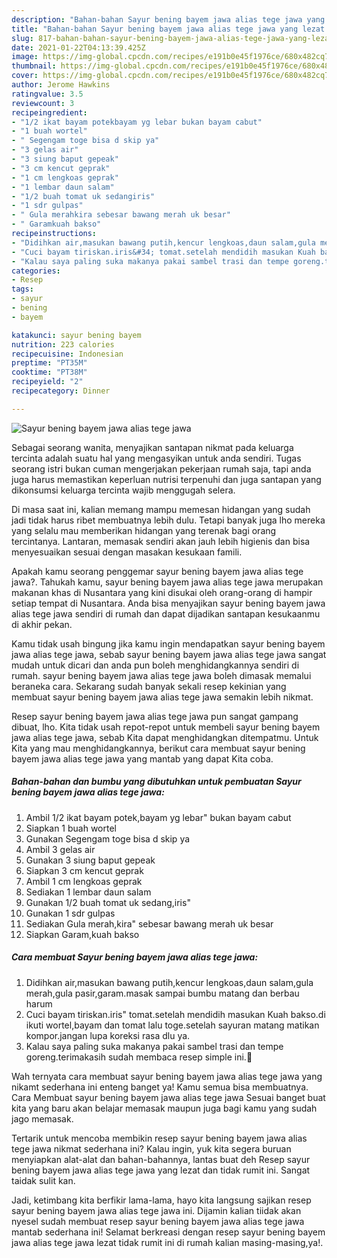```yaml
---
description: "Bahan-bahan Sayur bening bayem jawa alias tege jawa yang lezat dan Mudah Dibuat"
title: "Bahan-bahan Sayur bening bayem jawa alias tege jawa yang lezat dan Mudah Dibuat"
slug: 817-bahan-bahan-sayur-bening-bayem-jawa-alias-tege-jawa-yang-lezat-dan-mudah-dibuat
date: 2021-01-22T04:13:39.425Z
image: https://img-global.cpcdn.com/recipes/e191b0e45f1976ce/680x482cq70/sayur-bening-bayem-jawa-alias-tege-jawa-foto-resep-utama.jpg
thumbnail: https://img-global.cpcdn.com/recipes/e191b0e45f1976ce/680x482cq70/sayur-bening-bayem-jawa-alias-tege-jawa-foto-resep-utama.jpg
cover: https://img-global.cpcdn.com/recipes/e191b0e45f1976ce/680x482cq70/sayur-bening-bayem-jawa-alias-tege-jawa-foto-resep-utama.jpg
author: Jerome Hawkins
ratingvalue: 3.5
reviewcount: 3
recipeingredient:
- "1/2 ikat bayam potekbayam yg lebar bukan bayam cabut"
- "1 buah wortel"
- " Segengam toge bisa d skip ya"
- "3 gelas air"
- "3 siung baput gepeak"
- "3 cm kencut geprak"
- "1 cm lengkoas geprak"
- "1 lembar daun salam"
- "1/2 buah tomat uk sedangiris"
- "1 sdr gulpas"
- " Gula merahkira sebesar bawang merah uk besar"
- " Garamkuah bakso"
recipeinstructions:
- "Didihkan air,masukan bawang putih,kencur lengkoas,daun salam,gula merah,gula pasir,garam.masak sampai bumbu matang dan berbau harum"
- "Cuci bayam tiriskan.iris&#34; tomat.setelah mendidih masukan Kuah bakso.di ikuti wortel,bayam dan tomat lalu toge.setelah sayuran matang matikan kompor.jangan lupa koreksi rasa dlu ya."
- "Kalau saya paling suka makanya pakai sambel trasi dan tempe goreng.terimakasih sudah membaca resep simple ini.🥰"
categories:
- Resep
tags:
- sayur
- bening
- bayem

katakunci: sayur bening bayem 
nutrition: 223 calories
recipecuisine: Indonesian
preptime: "PT35M"
cooktime: "PT38M"
recipeyield: "2"
recipecategory: Dinner

---
```



![Sayur bening bayem jawa alias tege jawa](https://img-global.cpcdn.com/recipes/e191b0e45f1976ce/680x482cq70/sayur-bening-bayem-jawa-alias-tege-jawa-foto-resep-utama.jpg)

Sebagai seorang wanita, menyajikan santapan nikmat pada keluarga tercinta adalah suatu hal yang mengasyikan untuk anda sendiri. Tugas seorang istri bukan cuman mengerjakan pekerjaan rumah saja, tapi anda juga harus memastikan keperluan nutrisi terpenuhi dan juga santapan yang dikonsumsi keluarga tercinta wajib menggugah selera.

Di masa  saat ini, kalian memang mampu memesan hidangan yang sudah jadi tidak harus ribet membuatnya lebih dulu. Tetapi banyak juga lho mereka yang selalu mau memberikan hidangan yang terenak bagi orang tercintanya. Lantaran, memasak sendiri akan jauh lebih higienis dan bisa menyesuaikan sesuai dengan masakan kesukaan famili. 



Apakah kamu seorang penggemar sayur bening bayem jawa alias tege jawa?. Tahukah kamu, sayur bening bayem jawa alias tege jawa merupakan makanan khas di Nusantara yang kini disukai oleh orang-orang di hampir setiap tempat di Nusantara. Anda bisa menyajikan sayur bening bayem jawa alias tege jawa sendiri di rumah dan dapat dijadikan santapan kesukaanmu di akhir pekan.

Kamu tidak usah bingung jika kamu ingin mendapatkan sayur bening bayem jawa alias tege jawa, sebab sayur bening bayem jawa alias tege jawa sangat mudah untuk dicari dan anda pun boleh menghidangkannya sendiri di rumah. sayur bening bayem jawa alias tege jawa boleh dimasak memalui beraneka cara. Sekarang sudah banyak sekali resep kekinian yang membuat sayur bening bayem jawa alias tege jawa semakin lebih nikmat.

Resep sayur bening bayem jawa alias tege jawa pun sangat gampang dibuat, lho. Kita tidak usah repot-repot untuk membeli sayur bening bayem jawa alias tege jawa, sebab Kita dapat menghidangkan ditempatmu. Untuk Kita yang mau menghidangkannya, berikut cara membuat sayur bening bayem jawa alias tege jawa yang mantab yang dapat Kita coba.

<!--inarticleads1-->

##### Bahan-bahan dan bumbu yang dibutuhkan untuk pembuatan Sayur bening bayem jawa alias tege jawa:

1. Ambil 1/2 ikat bayam potek,bayam yg lebar&#34; bukan bayam cabut
1. Siapkan 1 buah wortel
1. Gunakan  Segengam toge bisa d skip ya
1. Ambil 3 gelas air
1. Gunakan 3 siung baput gepeak
1. Siapkan 3 cm kencut geprak
1. Ambil 1 cm lengkoas geprak
1. Sediakan 1 lembar daun salam
1. Gunakan 1/2 buah tomat uk sedang,iris&#34;
1. Gunakan 1 sdr gulpas
1. Sediakan  Gula merah,kira&#34; sebesar bawang merah uk besar
1. Siapkan  Garam,kuah bakso




<!--inarticleads2-->

##### Cara membuat Sayur bening bayem jawa alias tege jawa:

1. Didihkan air,masukan bawang putih,kencur lengkoas,daun salam,gula merah,gula pasir,garam.masak sampai bumbu matang dan berbau harum
1. Cuci bayam tiriskan.iris&#34; tomat.setelah mendidih masukan Kuah bakso.di ikuti wortel,bayam dan tomat lalu toge.setelah sayuran matang matikan kompor.jangan lupa koreksi rasa dlu ya.
1. Kalau saya paling suka makanya pakai sambel trasi dan tempe goreng.terimakasih sudah membaca resep simple ini.🥰




Wah ternyata cara membuat sayur bening bayem jawa alias tege jawa yang nikamt sederhana ini enteng banget ya! Kamu semua bisa membuatnya. Cara Membuat sayur bening bayem jawa alias tege jawa Sesuai banget buat kita yang baru akan belajar memasak maupun juga bagi kamu yang sudah jago memasak.

Tertarik untuk mencoba membikin resep sayur bening bayem jawa alias tege jawa nikmat sederhana ini? Kalau ingin, yuk kita segera buruan menyiapkan alat-alat dan bahan-bahannya, lantas buat deh Resep sayur bening bayem jawa alias tege jawa yang lezat dan tidak rumit ini. Sangat taidak sulit kan. 

Jadi, ketimbang kita berfikir lama-lama, hayo kita langsung sajikan resep sayur bening bayem jawa alias tege jawa ini. Dijamin kalian tiidak akan nyesel sudah membuat resep sayur bening bayem jawa alias tege jawa mantab sederhana ini! Selamat berkreasi dengan resep sayur bening bayem jawa alias tege jawa lezat tidak rumit ini di rumah kalian masing-masing,ya!.

